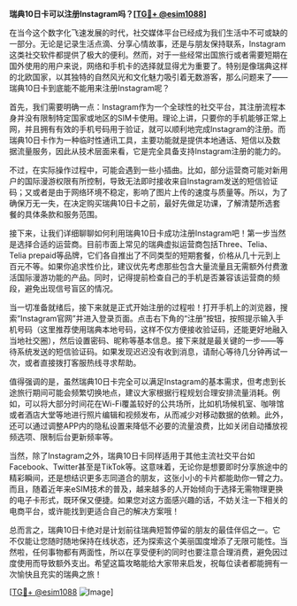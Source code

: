 **瑞典10日卡可以注册Instagram吗？[[TG💪+ @esim1088](https://t.me/s/esim1088)]**

在当今这个数字化飞速发展的时代，社交媒体平台已经成为我们生活中不可或缺的一部分。无论是记录生活点滴、分享心情故事，还是与朋友保持联系，Instagram这类社交软件都提供了极大的便利。然而，对于一些经常出国旅行或者需要短期在国外使用的用户来说，网络和手机卡的选择就显得尤为重要了。特别是像瑞典这样的北欧国家，以其独特的自然风光和文化魅力吸引着无数游客，那么问题来了——瑞典10日卡到底能不能用来注册Instagram呢？

首先，我们需要明确一点：Instagram作为一个全球性的社交平台，其注册流程本身并没有限制特定国家或地区的SIM卡使用。理论上讲，只要你的手机能够正常上网，并且拥有有效的手机号码用于验证，就可以顺利地完成Instagram的注册。而瑞典10日卡作为一种临时性通讯工具，主要功能就是提供本地通话、短信以及数据流量服务，因此从技术层面来看，它是完全具备支持Instagram注册的能力的。

不过，在实际操作过程中，可能会遇到一些小插曲。比如，部分运营商可能对新用户的国际漫游权限有所控制，导致无法即时接收来自Instagram发送的短信验证码；又或者是由于网络环境不稳定，影响了图片上传的速度与质量等。所以，为了确保万无一失，在决定购买瑞典10日卡之前，最好先做足功课，了解清楚所选套餐的具体条款和服务范围。

接下来，让我们详细聊聊如何利用瑞典10日卡成功注册Instagram吧！第一步当然是选择合适的运营商。目前市面上常见的瑞典虚拟运营商包括Three、Telia、Telia prepaid等品牌，它们各自推出了不同类型的短期套餐，价格从几十元到上百元不等。如果你追求性价比，建议优先考虑那些包含大量流量且无需额外付费激活国际漫游功能的产品。同时，记得提前检查自己的手机是否兼容该运营商的频段，避免出现信号盲区的情况。

当一切准备就绪后，接下来就是正式开始注册的过程啦！打开手机上的浏览器，搜索“Instagram官网”并进入登录页面。点击右下角的“注册”按钮，按照提示输入手机号码（这里推荐使用瑞典本地号码，这样不仅方便接收验证码，还能更好地融入当地社交圈），然后设置密码、昵称等基本信息。接下来就是最关键的一步——等待系统发送的短信验证码。如果发现迟迟没有收到消息，请耐心等待几分钟再试一次，或者直接拨打客服热线寻求帮助。

值得强调的是，虽然瑞典10日卡完全可以满足Instagram的基本需求，但考虑到长途旅行期间可能会频繁切换地点，建议大家根据行程规划合理安排流量消耗。例如，可以将大部分时间花在Wi-Fi覆盖较好的公共场所，比如机场候机室、咖啡馆或者酒店大堂等地进行照片编辑和视频发布，从而减少对移动数据的依赖。此外，还可以通过调整APP内的隐私设置来降低不必要的流量浪费，比如关闭自动播放视频选项、限制后台更新频率等。

当然，除了Instagram之外，瑞典10日卡同样适用于其他主流社交平台如Facebook、Twitter甚至是TikTok等。这意味着，无论你是想要即时分享旅途中的精彩瞬间，还是想结识更多志同道合的朋友，这张小小的卡片都能助你一臂之力。而且，随着近年来eSIM技术的普及，越来越多的人开始倾向于选择无需物理更换的电子卡形式，既环保又便捷。如果您对这方面感兴趣的话，不妨关注一下相关的电商平台，或许能找到更适合自己的解决方案哦！

总而言之，瑞典10日卡绝对是计划前往瑞典短暂停留的朋友的最佳伴侣之一。它不仅能让您随时随地保持在线状态，还为探索这个美丽国度增添了无限可能性。当然啦，任何事物都有两面性，所以在享受便利的同时也要注意合理消费，避免因过度使用而导致额外支出。希望这篇攻略能给大家带来启发，祝每位读者都能拥有一次愉快且充实的瑞典之旅！

[[TG💪+ @esim1088](https://t.me/s/esim1088) ![Image](https://i.postimg.cc/4NQfJmqS/Snipaste-2025-05-13-00-14-12.png)]
